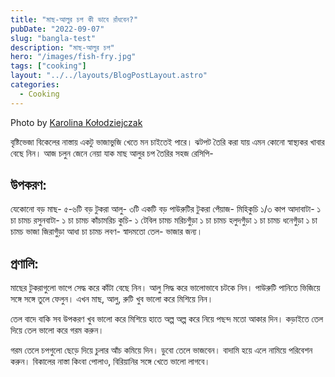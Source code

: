 ```yaml
---
title: "মাছ-আলুর চপ কী ভাবে রাঁধবেন?"
pubDate: "2022-09-07"
slug: "bangla-test"
description: "মাছ-আলুর চপ"
hero: "/images/fish-fry.jpg"
tags: ["cooking"]
layout: "../../layouts/BlogPostLayout.astro"
categories:
  - Cooking
---
```


Photo by <a rel="nofollow" href="https://unsplash.com/@rabbit_in_blue?utm_source=unsplash&utm_medium=referral&utm_content=creditCopyText">Karolina Kołodziejczak</a>
  

বৃষ্টিভেজা বিকেলের নাস্তায় একটু ভাজাভুজি খেতে মন চাইতেই পারে। ঝটপট  তৈরি করা যায় এমন কোনো স্বাস্থ্যকর খাবার বেছে নিন। আজ চলুন জেনে নেয়া যাক  মাছ আলুর চপ তৈরির সহজ রেসিপি-

## উপকরণ:
যেকোনো বড় মাছ- ৫-৬টি বড় টুকরা
আলু- ৩টি
একটি বড় পাউরুটির টুকরা
পেঁয়াজ- মিহিকুচি ১/৩ কাপ
আদাবাটা- ১ চা চামচ
রসুনবাটা- ১ চা চামচ
কাঁচামরিচ কুচি- ১ টেবিল চামচ
মরিচগুঁড়া ১ চা চামচ
হলুদগুঁড়া ১ চা চামচ
ধনেগুঁড়া ১ চা চামচ
ভাজা জিরাগুঁড়া আধা চা চামচ
লবণ- স্বাদমতো
তেল- ভাজার জন্য।

## প্রণালি:
মাছের  টুকরাগুলো ভাপে সেদ্ধ করে কাঁটা বেছে নিন। আলু সিদ্ধ করে ভালোভাবে চটকে  নিন। পাউরুটি পানিতে ভিজিয়ে সঙ্গে সঙ্গে তুলে ফেলুন। এখন মাছ, আলু, রুটি  খুব ভালো করে মিশিয়ে নিন।

তেল বাদে বাকি সব উপকরণ খুব ভালো করে মিশিয়ে হাতে অল্প অল্প করে নিয়ে পছন্দ মতো আকার দিন। কড়াইতে তেল দিয়ে তেল ভালো করে গরম করুন।

গরম তেলে চপগুলো ছেড়ে দিয়ে চুলার আঁচ কমিয়ে দিন। ডুবো তেলে ভাজবেন।  বাদামি হয়ে এলে নামিয়ে পরিবেশন করুন। বিকালের নাস্তা কিংবা পোলাও,  বিরিয়ানির সঙ্গে খেতে ভালো লাগবে।
